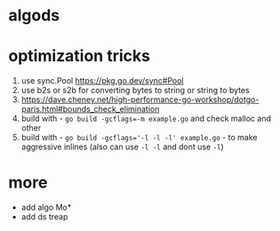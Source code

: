 # algods

# optimization tricks
  1. use sync.Pool https://pkg.go.dev/sync#Pool
  2. use b2s or s2b for converting bytes to string or string to bytes
  3. https://dave.cheney.net/high-performance-go-workshop/dotgo-paris.html#bounds_check_elimination
  4. build with - `go build -gcflags=-m example.go` and check malloc and other
  5. build with - `go build -gcflags='-l -l -l' example.go` - to make aggressive inlines (also can use `-l -l` and dont use `-l`)

# more
+ add algo Mo*
+ add ds treap
